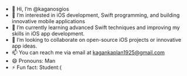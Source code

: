 - 👋 Hi, I’m @kaganosgios
- 👀 I’m interested in iOS development, Swift programming, and building innovative mobile applications
- 🌱 I’m currently learning advanced Swift techniques and improving my skills in iOS app development.
- 💞 I’m looking to collaborate on open-source iOS projects or innovative app ideas.
- 📫 You can reach me via email at kagankaplan1925@gmail.com
- 😄 Pronouns: Man
- ⚡ Fun fact: Student:(

<!---
kaganosgios/kaganosgios is a ✨ special ✨ repository because its `README.md` (this file) appears on your GitHub profile.
You can click the Preview link to take a look at your changes.
--->
